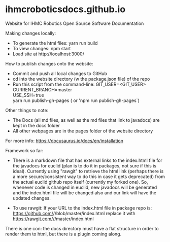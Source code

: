 # ihmcroboticsdocs.github.io
Website for IHMC Robotics Open Source Software Documentation

Making changes locally:
- To generate the html files:
yarn run build
- To view changes:
npm start
- Load site at http://localhost:3000/

How to publish changes onto the website:
- Commit and push all local changes to GitHub
- cd into the website directory (w the package.json file) of the repo
- Run this script from the command-line:
  GIT_USER=<GIT_USER> \
  CURRENT_BRANCH=master \
  USE_SSH=true \
  yarn run publish-gh-pages ( or 'npm run publish-gh-pages`)
  
Other things to note:
- The Docs (all md files, as well as the md files that link to javadocs) are kept in the docs folder
- All other webpages are in the pages folder of the website directory

For more info: https://docusaurus.io/docs/en/installation


Framework so far:

- There is a markdown file that has external links to the index.html file for the javadocs for euclid (plan is to do it in packages, not sure if this is ideal). Currently using "rawgit" to retrieve the html link (perhaps there is a more secure/consistent way to do this in case it gets deprecated) from the actual euclid github repo itself (currently my forked one). So, whenever code is changed in euclid, new javadocs will be generated and the index.html file will be changed also and our link will have the updated changes.

- To use rawgit: If your URL to the index.html file in package repo is:  https://github.com/<your user name>/<your repo>/blob/master/index.html replace it with  https://rawgit.com/<your user name>/<your repo>/master/index.html

There is one con: the docs directory must have a flat structure in order to render them to html, but there is a plugin coming along.
